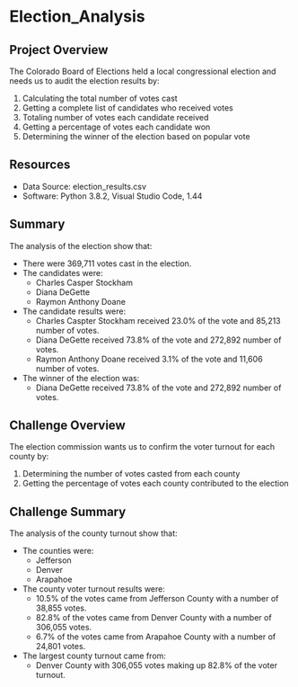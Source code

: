 # Election_Analysis

## Project Overview
The Colorado Board of Elections held a local congressional election and needs us to audit the election results by:

1. Calculating the total number of votes cast
2. Getting a complete list of candidates who received votes
3. Totaling number of votes each candidate received
4. Getting a percentage of votes each candidate won
5. Determining the winner of the election based on popular vote
## Resources
- Data Source: election_results.csv
- Software: Python 3.8.2, Visual Studio Code, 1.44
## Summary
The analysis of the election show that:

- There were 369,711 votes cast in the election.
- The candidates were:
    - Charles Casper Stockham
    - Diana DeGette
    - Raymon Anthony Doane
- The candidate results were:
    - Charles Caspter Stockham received 23.0% of the vote and 85,213 number of votes.
    - Diana DeGette received 73.8% of the vote and 272,892 number of votes.
    - Raymon Anthony Doane received 3.1% of the vote and 11,606 number of votes.
- The winner of the election was:
    - Diana DeGette received 73.8% of the vote and 272,892 number of votes.

## Challenge Overview
The election commission wants us to confirm the voter turnout for each county by:

1. Determining the number of votes casted from each county
2. Getting the percentage of votes each county contributed to the election
## Challenge Summary
The analysis of the county turnout show that:

- The counties were:
    - Jefferson
    - Denver
    - Arapahoe
- The county voter turnout results were:
    - 10.5% of the votes came from Jefferson County with a number of 38,855 votes.
    - 82.8% of the votes came from Denver County with a number of 306,055 votes.
    - 6.7% of the votes came from Arapahoe County with a number of 24,801 votes.
- The largest county turnout came from:
    - Denver County with 306,055 votes making up 82.8% of the voter turnout.